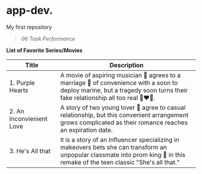 # app-dev.
My first repository

>*06 Task Performance*

**List of Favorite Series/Movies**

| Title | Description |
|--------------- | ------------- |
|1. Purple Hearts | A movie of aspiring musician 🎹 agrees to a marriage 💍 of convenience with a soon to deploy marine, but a tragedy soon turns their fake relationship all too real 👩‍❤️‍👨. 
|2. An Inconvienient Love | A story of two young lover 💙 agree to casual relationship, but this convenient arrangement grows complicated as their romance reaches an expiration date.
|3. He's All that | it is a story of an Influencer specializing in makeovers bets she can transform an unpopular classmate into prom king 👑 in this remake of the teen classic "She's all that."
